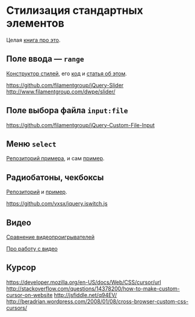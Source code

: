 # Стилизация стандартных элементов

Целая [книга про это](http://www.filamentgroup.com/dwpe/).

## Поле ввода — `range`

[Конструктор стилей](http://danielstern.ca/range.css/), его [код](https://github.com/danielstern/range.css) и [статья об этом](http://css-tricks.com/styling-cross-browser-compatible-range-inputs-css/).

https://github.com/filamentgroup/jQuery-Slider
http://www.filamentgroup.com/dwpe/slider/


## Поле выбора файла `input:file`

https://github.com/filamentgroup/jQuery-Custom-File-Input


## Меню `select`

[Репозиторий примера](https://github.com/filamentgroup/select-css), и сам [пример](http://filamentgroup.github.io/select-css/demo/).


## Радиобатоны, чекбоксы

[Репозиторий](https://github.com/filamentgroup/checkboxradio) и [пример](http://filamentgroup.github.io/checkboxradio/).

https://github.com/vxsx/jquery.iswitch.js


## Видео

[Сравнение видеопроигрывателей](http://praegnanz.de/html5video/)

[Про работу с видео](https://gist.github.com/Ser-Gen/3eb278fc1b1510b59ab1)


## Курсор

https://developer.mozilla.org/en-US/docs/Web/CSS/cursor/url
http://stackoverflow.com/questions/14378200/how-to-make-custom-cursor-on-website
http://jsfiddle.net/q94EV/
http://beradrian.wordpress.com/2008/01/08/cross-browser-custom-css-cursors/
